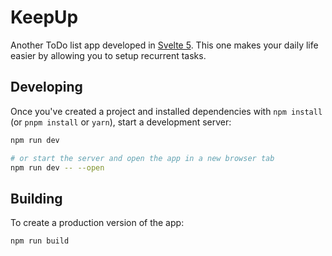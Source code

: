 # KeepUp

Another ToDo list app developed in [Svelte 5](https://svelte.dev/). This one makes your daily life easier by allowing you to setup recurrent tasks.

## Developing

Once you've created a project and installed dependencies with `npm install` (or `pnpm install` or `yarn`), start a development server:

```bash
npm run dev

# or start the server and open the app in a new browser tab
npm run dev -- --open
```

## Building

To create a production version of the app:

```bash
npm run build
```
